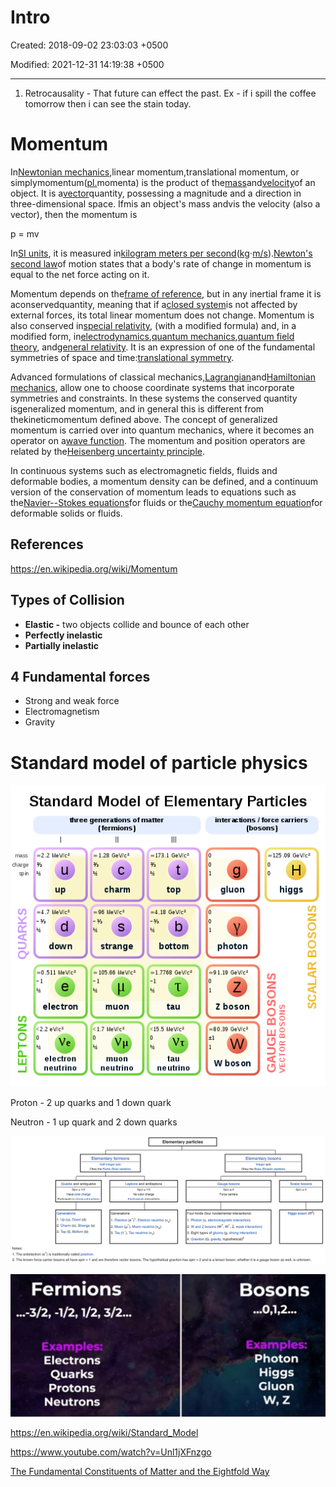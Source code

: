 # Intro

Created: 2018-09-02 23:03:03 +0500

Modified: 2021-12-31 14:19:38 +0500

---

1. Retrocausality - That future can effect the past. Ex - if i spill the coffee tomorrow then i can see the stain today.

# Momentum

In[Newtonian mechanics](https://en.wikipedia.org/wiki/Newtonian_mechanics),linear momentum,translational momentum, or simplymomentum([pl.](https://en.wikipedia.org/wiki/Plural)momenta) is the product of the[mass](https://en.wikipedia.org/wiki/Mass)and[velocity](https://en.wikipedia.org/wiki/Velocity)of an object. It is a[vector](https://en.wikipedia.org/wiki/Euclidean_vector)quantity, possessing a magnitude and a direction in three-dimensional space. Ifmis an object's mass andvis the velocity (also a vector), then the momentum is

p = mv

In[SI units](https://en.wikipedia.org/wiki/International_System_of_Units), it is measured in[kilogram meters per second](https://en.wikipedia.org/wiki/Kilogram_metre_per_second)([kg](https://en.wikipedia.org/wiki/Kilogram)⋅[m/s](https://en.wikipedia.org/wiki/Meters_per_second)).[Newton's second law](https://en.wikipedia.org/wiki/Newton%27s_second_law)of motion states that a body's rate of change in momentum is equal to the net force acting on it.

Momentum depends on the[frame of reference](https://en.wikipedia.org/wiki/Frame_of_reference), but in any inertial frame it is aconservedquantity, meaning that if a[closed system](https://en.wikipedia.org/wiki/Closed_system)is not affected by external forces, its total linear momentum does not change. Momentum is also conserved in[special relativity](https://en.wikipedia.org/wiki/Special_relativity), (with a modified formula) and, in a modified form, in[electrodynamics](https://en.wikipedia.org/wiki/Electrodynamics),[quantum mechanics](https://en.wikipedia.org/wiki/Quantum_mechanics),[quantum field theory](https://en.wikipedia.org/wiki/Quantum_field_theory), and[general relativity](https://en.wikipedia.org/wiki/General_relativity). It is an expression of one of the fundamental symmetries of space and time:[translational symmetry](https://en.wikipedia.org/wiki/Translational_symmetry).

Advanced formulations of classical mechanics,[Lagrangian](https://en.wikipedia.org/wiki/Lagrangian_mechanics)and[Hamiltonian mechanics](https://en.wikipedia.org/wiki/Hamiltonian_mechanics), allow one to choose coordinate systems that incorporate symmetries and constraints. In these systems the conserved quantity isgeneralized momentum, and in general this is different from thekineticmomentum defined above. The concept of generalized momentum is carried over into quantum mechanics, where it becomes an operator on a[wave function](https://en.wikipedia.org/wiki/Wave_function). The momentum and position operators are related by the[Heisenberg uncertainty principle](https://en.wikipedia.org/wiki/Heisenberg_uncertainty_principle).

In continuous systems such as electromagnetic fields, fluids and deformable bodies, a momentum density can be defined, and a continuum version of the conservation of momentum leads to equations such as the[Navier--Stokes equations](https://en.wikipedia.org/wiki/Navier%E2%80%93Stokes_equations)for fluids or the[Cauchy momentum equation](https://en.wikipedia.org/wiki/Cauchy_momentum_equation)for deformable solids or fluids.

## References

<https://en.wikipedia.org/wiki/Momentum>

## Types of Collision

- **Elastic -** two objects collide and bounce of each other
- **Perfectly inelastic**
- **Partially inelastic**

## 4 Fundamental forces

- Strong and weak force
- Electromagnetism
- Gravity

# Standard model of particle physics

![](media/Intro-image1.png)

Proton - 2 up quarks and 1 down quark

Neutron - 1 up quark and 2 down quarks

![image](media/Intro-image2.png)

![image](media/Intro-image3.jpeg)

<https://en.wikipedia.org/wiki/Standard_Model>

<https://www.youtube.com/watch?v=Unl1jXFnzgo>

[The Fundamental Constituents of Matter and the Eightfold Way](https://www.youtube.com/watch?v=SSswwu8JEYQ)

